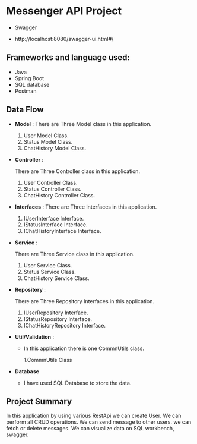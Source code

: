 # Messenger API Project
* Swagger
- http://localhost:8080/swagger-ui.html#/
## Frameworks and language used:
-  Java 
-  Spring Boot
-  SQL database
-  Postman
## Data Flow


* **Model** :
  There are Three Model class in this application.
    1. User Model Class.
    2. Status Model Class.
    3. ChatHistory Model Class.


* **Controller** :

  There are Three Controller class in this application.

    1. User Controller Class.
    2. Status Controller Class.
    3. ChatHistory Controller Class.


* **Interfaces** :
  There are Three Interfaces in this application.
    1. IUserInterface Interface.
    2. IStatusInterface Interface.
    3. IChatHistoryInterface Interface.


* **Service** :

  There are Three Service class in this application.

    1. User Service Class.
    2. Status Service Class.
    3. ChatHistory Service Class.


* **Repository** :

  There are Three Repository Interfaces in this application.

    1. IUserRepository Interface.
    2. IStatusRepository Interface.
    3. IChatHistoryRepository Interface.
    

* **Util/Validation** :
    * In this application there is one CommnUtils class.

      1.CommnUtils Class



* **Database**

    * I have used SQL Database to store the data.

## Project Summary

In this application by using various RestApi we can create User.
We can perform all CRUD operations.
We can send message to other users.
we can fetch or delete messages.
We can visualize data on SQL workbench, swagger.




  













  
